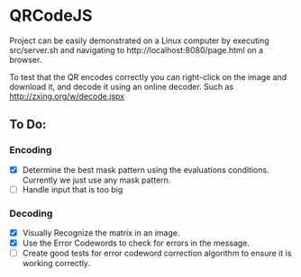 QRCodeJS
========

Project can be easily demonstrated on a Linux computer by executing src/server.sh
and navigating to http://localhost:8080/page.html on a browser.

To test that the QR encodes correctly you can right-click on the image and
download it, and decode it using an online decoder. Such as
http://zxing.org/w/decode.jspx


## To Do:

### Encoding
  - [x] Determine the best mask pattern using the evaluations conditions. Currently we just use any mask pattern.
  - [ ] Handle input that is too big

### Decoding
  - [x] Visually Recognize the matrix in an image.
  - [x] Use the Error Codewords to check for errors in the message.
  - [ ] Create good tests for error codeword correction algorithm to ensure it is working correctly.
